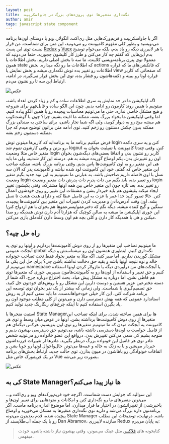 ```yaml
---
layout: post
title:  نگه‌داری متغیرها توی پروژه‌های بزرگ در جاواسکریپت
author: amir
tags: javascript state component
---
```


اگر با جاواسکریپت و فریم‌ورک‌هایی مثل ری‌اکت، انگولار، ویو یا دوستای اون‌ها برنامه می‌نویسید و بطور کلی مفهوم کامپوننت رو می‌دونید، این متن برای شماست. من قرار نیست توی این پست [Redux](https://github.com/reactjs/redux) و [Vuex](https://github.com/vuejs/vuex) یا هر لایبرری دیگه رو یاد بدم، بلکه می‌خوام توضیح بدم این‌هایی که گفتم چه کار می‌کنن و طرز کار کلیشون چجوریه. حتما می‌دونید که معمولا توی پترن برنامه‌نویسی کلاینت، ما سه تا بخش اصلی داریم. بخش اطلاعات یا همون state که اطلاعات ما رو نگه میداره. بخش actions که فانکشن‌های ما که قراره اطلاعات رو تغییر بده توش نگه‌داری میشه و بخش نمایش یا view که صفحاتی که کاربر قراره اونا رو ببینه و دکمه‌هاشون رو فشار بده، توی این بخش قرار می‌گیره. در ادامه، ارتباط این سه تا رو نشون می‌دم.

![عکس](https://www.dropbox.com/s/6dpq6av9wfeqoxo/flow.png?raw=1)

اگه اپلیکیشن ما در حد نمایش یه سری اطلاعات ساده و کم و زیاد کردن اعداد باشه، میتونیم با همین روند کارمون رو ادامه بدیم. چون این الگو ساده و قابل‌فهم برای شروعه و هیچ مشکل خاصی نداره. حتی ما می‌تونیم محاسبات پیچیده رو با همین الگو پیاده کنیم. اما وقتی اپلیکیشن ما بخواد بزرگ بشه، ممکنه ما اذیت بشیم. چرا؟ چون با گوشت‌کوب هم میشه میخ رو به دیوار کوبید، ولی اگه شما نجار باشی، برای ساختن یه صندلی بزرگ ممکنه بدون چکش دستتون رو زخم کنید. توی ادامه متن براتون توضیح میدم که چرا ممکنه دستمون زخم بشه.

فرض میکنیم برنامه ما یه برنامه‌ایه که کاربرها میتونن توش login کنن و یه سری دکمه رو بزنن و وقتی کارشون تموم شد، logout کنن. وقتی چندتا کامپوننت یا تمپلیت بخوان یه متغیر خاص مثلا وضعیت login کاربر رو نشون بدن و اتفاقا بعضی‌های دیگه‌شون بخوان اون رو تغییرش بدن، یکم اوضاع گوریده میشه به هم. درسته این کار شدنیه، ولی ما باید هی این متغیر رو به اون کامپوننت‌ها پاس بدیم. وقتی برنامه بزرگ باشه، ممکنه صاحب این متغیر خاص که گفتم، خود این کامپوننت لود شده نباشه و کامپوننت پدر که الان سه نسل با اون فاصله داریم صاحبش باشه. به عبارتی ما نمیتونیم به این نوه جدید بگیم متغیر وضعیت login رو تغییر بده، باید بگیم من دات پدرم دات پدرش دات متغیر وضعیت login رو تغییر بده. بعد تازه چون این متغیر خاص بین همه اونها مشترکه، وقتی یکیشون تغییر ایجاد میکنه بقیشون هم باید خبردار بشن و مشتقات این تغییر رو روی خودشون اعمال کنن. حالا تصور کنید خدا عمر با عزت به این فامیل عطا کنه و دارای هفت هشت تا نسل بشه. اون وقت آدرس‌دادن و مدیریت کردن تغییرات این متغیر بین کامپوننت‌ها پیچیده، سنگین و گیج کننده میشه. دیگه نگم که دخترعمو/پسرعموها هم بخوان با هم ازدواج کنن! این جوری اپلیکیشن ما میشه یه سالن کوچیک که هزارتا آدم دارن توش همدیگه رو صدا میکنن و هی با همدیگه کار دارن و کلی بچه هم اون وسط دارن کله‌ملق بازی می‌کنن.

## راه حل چیه؟
ما میتونیم تصاحب این متغیرها رو از روی دوش کامپوننت‌ها برداریم و اونها رو توی یه آبجکت عمومی global نگه‌داری کنیم. اینطوری همشون اون رو میشناسنش و دیگه مشکل گوریدن نداریم. اما صبر کنید. اگه مثلا یه متغیر بخواد فقط تحت تصاحب خونواده خاله و نوه نتیجه اونها باشه و بقیه حق دخالت نداشته باشن چی؟ برای حل این یکی ما می‌تونیم از namespace یا آبجکت‌های من درآوردی دیگه یا ماژولار کردن اونها استفاده کنیم و حق تغییر و استفاده از اون‌ها رو به کامپوننت‌هامون بسپریم. جوری که متغیرها توی هم قاطی نشن. اما دوباره یه مشکل پیش میاد. بحث اختراع دوباره چرخ. اگه شما از دسته مخترعین عزیز هستین و دوست دارین این مشکل رو با روش‌های خودتون حل کنید، حق تصمیم‌گیری با شماست. ولی زمانی که بیشتر از یک نفر بخوان توی توسعه این برنامه شرکت کنن، این کار خیلی خودخواهانه‌ست. ما باید سعی کنیم از یه روش استاندارد عمومی که همه بهش دسترسی دارن و می‌تونن از کلی مطلب موجود اون رو یاد بگیرن استفاده کنیم تا اینکه چرخ‌های رنگارنگ جدید تولید کنیم.

استیت منجرها یا State Managerها برای همین ساخته شدن. برای اینکه تصاحب این متغیرها از روی دوش کامپوننت‌ها برداشته بشن. اونها در عوض میان وسط و توی هر کامپوننت یه آبجکت میدن که ما میتونیم متغیرها رو توی اون بنویسیم. هرکس دیگه‌ای هم از فامیل خواست به اون‌ها دسترسی داشته باشه، می‌تونیم حق دسترسی بهشون بدیم و متوجه بشیم کی سعی می‌کنن تغییرش بدن. درواقع این عضو خانواده رو می‌تونید شخص مادر توی هر فامیل این خونواده بزرگ درنظر بگیرید. مادرها از تغییرات فرزنداشون خبردار می‌شن و با یه زنگ به خاله و عمه‌ها می‌تونن حال‌واحوال اونها رو جویا بشن و اتفاقات خونوادگی رو باهاشون در میون بذارن. توی حالت جدید، ارتباط بخش‌های برنامه در یک فریمورک خاص مثل Vue بصورت زیر می‌شه.

![عکس](https://www.dropbox.com/s/e4eor49y6511nod/vuex.png?raw=1)

## کی به State Managerها نیاز پیدا می‌کنم؟
این سوالیه که جوابش دست شماست. اگرچه خود فریم‌ورک‌های ویو و ری‌اکت و... می‌تونن متغیرهای ما رو نگه‌داری کنن و امکانات و متودهایی برای تغییر اون‌ها و باخبرشدن از تغییراتشون در اختیار ما قرار میذارن، اما موضوع اندازه برنامه ماست. اگر برنامه‌تون داره بزرگ می‌شه و دارید توی نگه‌داری متغیرها به مشکل می‌خورید و اوضاع پیچیده شده، قدم بعدیتون می‌تونه State Manager باشه. درنهایت، توضیحات این مطلب رو با یک جمله آب‌طلاپسند از Dan Abramov، سازنده لایبرری Redux به پایان می‌برم:

> کتابخونه های [فلاکس](https://facebook.github.io/flux/) مثل عینک می‌مونن، وقتی بهشون نیاز داشته باشی، خودت میفهمی.
